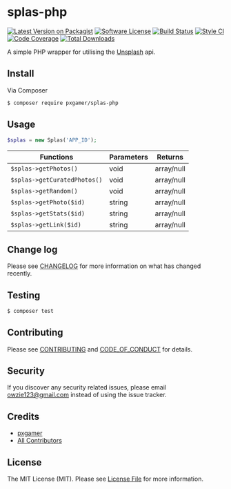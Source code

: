 # splas-php

[![Latest Version on Packagist][ico-version]][link-packagist]
[![Software License][ico-license]](LICENSE.md)
[![Build Status][ico-travis]][link-travis]
[![Style CI][ico-styleci]][link-styleci]
[![Code Coverage][ico-code-quality]][link-code-quality]
[![Total Downloads][ico-downloads]][link-downloads]

A simple PHP wrapper for utilising the [Unsplash] api.

## Install

Via Composer

``` bash
$ composer require pxgamer/splas-php
```

## Usage

```php
$splas = new Splas('APP_ID');
```

Functions                    | Parameters | Returns
---------------------------- | ---------- | -------
`$splas->getPhotos()`        | void       | array/null
`$splas->getCuratedPhotos()` | void       | array/null
`$splas->getRandom()`        | void       | array/null
`$splas->getPhoto($id)`      | string     | array/null
`$splas->getStats($id)`      | string     | array/null
`$splas->getLink($id)`       | string     | array/null

## Change log

Please see [CHANGELOG](CHANGELOG.md) for more information on what has changed recently.

## Testing

``` bash
$ composer test
```

## Contributing

Please see [CONTRIBUTING](CONTRIBUTING.md) and [CODE_OF_CONDUCT](CODE_OF_CONDUCT.md) for details.

## Security

If you discover any security related issues, please email owzie123@gmail.com instead of using the issue tracker.

## Credits

- [pxgamer][link-author]
- [All Contributors][link-contributors]

## License

The MIT License (MIT). Please see [License File](LICENSE.md) for more information.

[unsplash]: https://unsplash.com

[ico-version]: https://img.shields.io/packagist/v/pxgamer/splas-php.svg?style=flat-square
[ico-license]: https://img.shields.io/badge/license-MIT-brightgreen.svg?style=flat-square
[ico-travis]: https://img.shields.io/travis/pxgamer/splas-php/master.svg?style=flat-square
[ico-styleci]: https://styleci.io/repos/76269961/shield
[ico-code-quality]: https://img.shields.io/codecov/c/github/pxgamer/splas-php.svg?style=flat-square
[ico-downloads]: https://img.shields.io/packagist/dt/pxgamer/splas-php.svg?style=flat-square

[link-packagist]: https://packagist.org/packages/pxgamer/splas-php
[link-travis]: https://travis-ci.org/pxgamer/splas-php
[link-styleci]: https://styleci.io/repos/76269961
[link-code-quality]: https://codecov.io/gh/pxgamer/splas-php
[link-downloads]: https://packagist.org/packages/pxgamer/splas-php
[link-author]: https://github.com/pxgamer
[link-contributors]: ../../contributors
